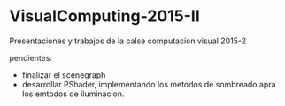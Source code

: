 # VisualComputing-2015-II
Presentaciones y trabajos de la calse computacion visual 2015-2

pendientes:
- finalizar el scenegraph
- desarrollar PShader, implementando los metodos de sombreado apra los emtodos de iluminacion.
